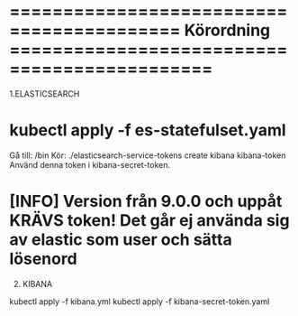 ==========================================  Körordning  =============================================
=====================================================================================================
1.ELASTICSEARCH

kubectl apply -f es-statefulset.yaml
=====
Gå till:   /bin
Kör:      ./elasticsearch-service-tokens create kibana kibana-token
Använd denna token i kibana-secret-token. 

[INFO]
Version från 9.0.0 och uppåt KRÄVS token! Det går ej använda sig av elastic som user och sätta lösenord
=======
2. KIBANA

kubectl apply -f kibana.yml
kubectl apply -f kibana-secret-token.yaml
